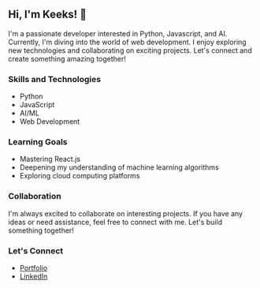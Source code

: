 ## Hi, I'm Keeks! 👋

I'm a passionate developer interested in Python, Javascript, and AI. Currently, I'm diving into the world of web development.
I enjoy exploring new technologies and collaborating on exciting projects. Let's connect and create something amazing together!

### Skills and Technologies

- Python
- JavaScript
- AI/ML
- Web Development

### Learning Goals

- Mastering React.js
- Deepening my understanding of machine learning algorithms
- Exploring cloud computing platforms

### Collaboration

I'm always excited to collaborate on interesting projects. If you have any ideas or need assistance, feel free to connect with me.
Let's build something together!

### Let's Connect

- [Portfolio](https://keeks87.github.io/#about)
- [LinkedIn](https://www.linkedin.com/in/keenan-du-plessis-4a5338b0/)

<!---
Keeks87/Keeks87 is a ✨ special ✨ repository because its `README.md` (this file) appears on your GitHub profile.
You can click the Preview link to take a look at your changes.
--->
